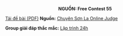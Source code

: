 **<center>NGUỒN: Free Contest 55</center>**

[Tải đề bài (PDF)](/statements/2295/DIVINAT.pdf)
**Nguồn:** [Chuyên Sơn La Online Judge](http://csloj.ddns.net/)

**Group giải đáp thắc mắc:** [Lập trình 24h](https://www.facebook.com/groups/1386904321519984)